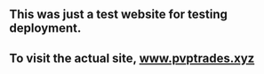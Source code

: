 ## This was just a test website for testing deployment.
## To visit the actual site, www.pvptrades.xyz

